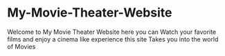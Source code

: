 # My-Movie-Theater-Website
Welcome to My Movie Theater Website here you can Watch your favorite films and enjoy a cinema like experience this site Takes you into the world of Movies
